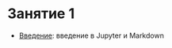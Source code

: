 # Занятие 1

* [Введение](https://nbviewer.jupyter.org/github/vs-sys/Python/blob/main/lectures/01.ipynb): введение в Jupyter и Markdown

